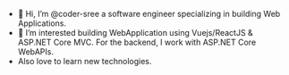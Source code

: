 - 👋 Hi, I’m @coder-sree a software engineer specializing in building Web Applications.
- 👀 I’m interested building WebApplication using Vuejs/ReactJS & ASP.NET Core MVC. For the backend, I work with ASP.NET Core WebAPIs.
- Also love to learn new technologies.
